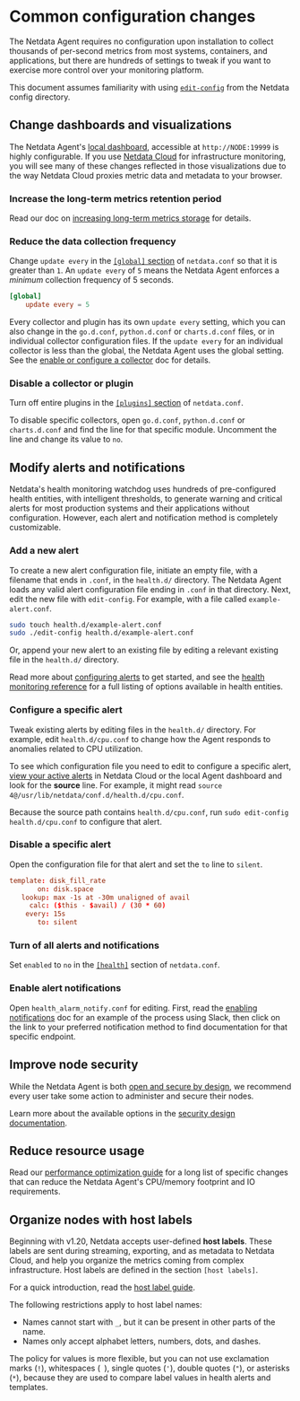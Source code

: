 # Common configuration changes

The Netdata Agent requires no configuration upon installation to collect thousands of per-second metrics from most
systems, containers, and applications, but there are hundreds of settings to tweak if you want to exercise more control
over your monitoring platform.

This document assumes familiarity with
using [`edit-config`](/docs/netdata-agent/configuration/README.md) from the Netdata config
directory.

## Change dashboards and visualizations

The Netdata Agent's [local dashboard](/docs/dashboards-and-charts/README.md), accessible
at `http://NODE:19999` is highly configurable. If
you use [Netdata Cloud](/docs/netdata-cloud/README.md)
for infrastructure monitoring, you
will see many of these
changes reflected in those visualizations due to the way Netdata Cloud proxies metric data and metadata to your browser.

### Increase the long-term metrics retention period

Read our doc on [increasing long-term metrics storage](/docs/netdata-agent/configuration/optimizing-metrics-database/change-metrics-storage.md) for details.

### Reduce the data collection frequency

Change `update every` in
the [`[global]` section](/src/daemon/config/README.md#global-section-options)
of `netdata.conf` so
that it is greater than `1`. An `update every` of `5` means the Netdata Agent enforces a _minimum_ collection frequency
of 5 seconds.

```conf
[global]
    update every = 5
```

Every collector and plugin has its own `update every` setting, which you can also change in the `go.d.conf`,
`python.d.conf` or `charts.d.conf` files, or in individual collector configuration files. If the `update
every` for an individual collector is less than the global, the Netdata Agent uses the global setting. See
the [enable or configure a collector](/src/collectors/REFERENCE.md#enable-and-disable-a-specific-collection-module)
doc for details.

### Disable a collector or plugin

Turn off entire plugins in
the [`[plugins]` section](/src/daemon/config/README.md#plugins-section-options)
of
`netdata.conf`.

To disable specific collectors, open `go.d.conf`, `python.d.conf` or `charts.d.conf` and find the line
for that specific module. Uncomment the line and change its value to `no`.

## Modify alerts and notifications

Netdata's health monitoring watchdog uses hundreds of pre-configured health entities, with intelligent thresholds, to
generate warning and critical alerts for most production systems and their applications without configuration. However,
each alert and notification method is completely customizable.

### Add a new alert

To create a new alert configuration file, initiate an empty file, with a filename that ends in `.conf`, in the
`health.d/` directory. The Netdata Agent loads any valid alert configuration file ending in `.conf` in that directory.
Next, edit the new file with `edit-config`. For example, with a file called `example-alert.conf`.

```bash
sudo touch health.d/example-alert.conf
sudo ./edit-config health.d/example-alert.conf
```

Or, append your new alert to an existing file by editing a relevant existing file in the `health.d/` directory.

Read more about [configuring alerts](/src/health/REFERENCE.md) to
get started, and see
the [health monitoring reference](/src/health/REFERENCE.md) for a full listing
of options available in health entities.

### Configure a specific alert

Tweak existing alerts by editing files in the `health.d/` directory. For example, edit `health.d/cpu.conf` to change how
the Agent responds to anomalies related to CPU utilization.

To see which configuration file you need to edit to configure a specific
alert, [view your active alerts](/docs/dashboards-and-charts/alerts-tab.md) in
Netdata Cloud or the local Agent dashboard and look for the **source** line. For example, it might
read `source  4@/usr/lib/netdata/conf.d/health.d/cpu.conf`.

Because the source path contains `health.d/cpu.conf`, run `sudo edit-config health.d/cpu.conf` to configure that alert.

### Disable a specific alert

Open the configuration file for that alert and set the `to` line to `silent`.

```conf
template: disk_fill_rate
       on: disk.space
   lookup: max -1s at -30m unaligned of avail
     calc: ($this - $avail) / (30 * 60)
    every: 15s
       to: silent
```

### Turn of all alerts and notifications

Set `enabled` to `no` in
the [`[health]`](/src/daemon/config/README.md#health-section-options)
section of `netdata.conf`.

### Enable alert notifications

Open `health_alarm_notify.conf` for editing. First, read the [enabling notifications](/src/health/notifications/README.md) doc
for an example of the process using Slack, then
click on the link to your preferred notification method to find documentation for that specific endpoint.

## Improve node security

While the Netdata Agent is both [open and secure by design](https://www.netdata.cloud/blog/netdata-agent-dashboard/), we
recommend every user take some action to administer and secure their nodes.

Learn more about the available options in the [security design documentation](/docs/security-and-privacy-design/README.md).

## Reduce resource usage

Read
our [performance optimization guide](/docs/netdata-agent/configuration/optimize-the-netdata-agents-performance.md)
for a long list of specific changes
that can reduce the Netdata Agent's CPU/memory footprint and IO requirements.

## Organize nodes with host labels

Beginning with v1.20, Netdata accepts user-defined **host labels**. These labels are sent during streaming, exporting,
and as metadata to Netdata Cloud, and help you organize the metrics coming from complex infrastructure. Host labels are
defined in the section `[host labels]`.

For a quick introduction, read
the [host label guide](/docs/netdata-agent/configuration/organize-systems-metrics-and-alerts.md).

The following restrictions apply to host label names:

- Names cannot start with `_`, but it can be present in other parts of the name.
- Names only accept alphabet letters, numbers, dots, and dashes.

The policy for values is more flexible, but you can not use exclamation marks (`!`), whitespaces (` `), single quotes
(`'`), double quotes (`"`), or asterisks (`*`), because they are used to compare label values in health alerts and
templates.
